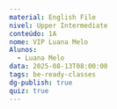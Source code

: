 ```yaml
---
material: English File
nivel: Upper Intermediate
conteúdo: 1A
nome: VIP Luana Melo
Alunos:
  - Luana Melo
data: 2025-08-13T08:00:00
tags: be-ready-classes
dg-publish: true
quiz: true
---
```

